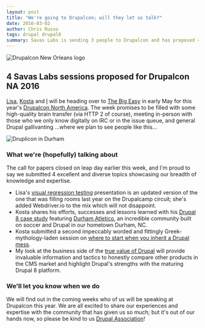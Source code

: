 ```yaml
---
layout: post
title: "We're going to Drupalcon; will they let us talk?"
date: 2016-03-02
author: Chris Russo
tags: drupal drupal8
summary: Savas Labs is sending 3 people to Drupalcon and has proposed 4 sessions.
---
```


<img src="/assets/img/blog/drupalcon-nola.jpg" alt="Drupalcon New Orleans logo">

## 4 Savas Labs sessions proposed for Drupalcon NA 2016

[Lisa](/team/lisa-ridley/), [Kosta](/team/kosta-harlan/) and [I](/team/chris-russo) will be heading over to [The Big Easy](https://en.wikipedia.org/wiki/New_Orleans) in early May for this
year's [Drupalcon North America](https://events.drupal.org/neworleans2016). The week promises to be filled with some
high-quality brain transfer (via HTTP 2 of course), meeting in-person with those who we only know digitally on IRC or
in the issue queue, and general Drupal gallivanting ...where we plan to see
people like this...

<img src="/assets/img/blog/druplicon-in-durham.jpg" alt="Druplicon in Durham">

### What we're (hopefully) talking about

The call for papers closed on leap day earlier this week, and I'm proud to say we submitted
4 excellent and diverse topics showcasing our breadth of knowledge and expertise.

 + Lisa's [visual regression testing](https://events.drupal.org/neworleans2016/sessions/visual-regression-testing-webdriverio)
 presentation is an updated version of the one that was filling rooms last
 year on the Drupalcamp circuit; she's added Webdriver.io to the mix which will
 not disappoint.
 + Kosta shares his efforts, successes and lessons learned with his [Drupal 8 case study](https://events.drupal.org/neworleans2016/sessions/building-community-drupal-durham-atl%C3%A9tico-case-study)
 featuring [Durham Atletico](https://www.durhamatletico.com/), an incredible community built on soccer and
 Drupal in our hometown Durham, NC.
 + Kosta submitted a second impeccably worded and fittingly Greek-mythology-laden session on [where to start when you inherit a Drupal mess](https://events.drupal.org/neworleans2016/sessions/escaping-chains-prometheus-or-what-do-when-you-inherit-frankensite).
 + My look at the business side of the
 [true value of Drupal](https://events.drupal.org/neworleans2016/sessions/total-value-ownership-drupal-8-and-beyond)
will provide invaluable information and tactics to honestly compare other products
in the CMS market and highlight Drupal's strengths with the maturing Drupal 8 platform.

### We'll let you know when we do

We will find out in the coming weeks who of us will be speaking at Drupalcon
this year. We are all excited to share our experiences and expertise with the
community that has given us so much; but it's out of our hands now, so please
be kind to us [Drupal Association](https://assoc.drupal.org/home)!
